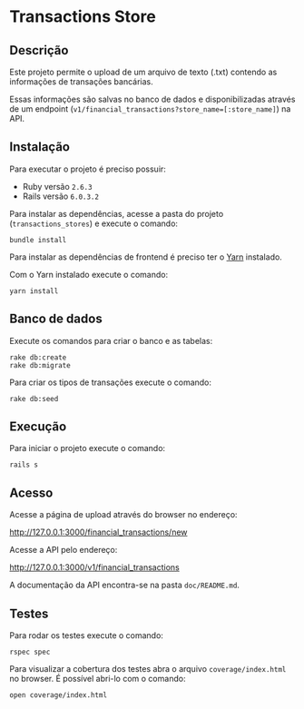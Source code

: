 # Transactions Store

## Descrição

Este projeto permite o upload de um arquivo de texto (.txt) contendo as informações de transações bancárias.

Essas informações são salvas no banco de dados e disponibilizadas através de um endpoint (`v1/financial_transactions?store_name=[:store_name]`) na API.

## Instalação

Para executar o projeto é preciso possuir:

- Ruby versão `2.6.3`
- Rails versão `6.0.3.2`

Para instalar as dependências, acesse a pasta do projeto (`transactions_stores`) e execute o comando:

```
bundle install
```

Para instalar as dependências de frontend é preciso ter o [Yarn](https://classic.yarnpkg.com/en/docs/install/) instalado.

Com o Yarn instalado execute o comando:

```
yarn install
````

## Banco de dados

Execute os comandos para criar o banco e as tabelas:

```
rake db:create
rake db:migrate
```

Para criar os tipos de transações execute o comando: 

```
rake db:seed
```

## Execução

Para iniciar o projeto execute o comando:

```
rails s
```

## Acesso

Acesse a página de upload através do browser no endereço:

http://127.0.0.1:3000/financial_transactions/new

Acesse a API pelo endereço:

http://127.0.0.1:3000/v1/financial_transactions

A documentação da API encontra-se na pasta `doc/README.md`.

## Testes

Para rodar os testes execute o comando:

```
rspec spec
```

Para visualizar a cobertura dos testes abra o arquivo `coverage/index.html` no browser. É possível abri-lo com o comando:

```
open coverage/index.html
```

